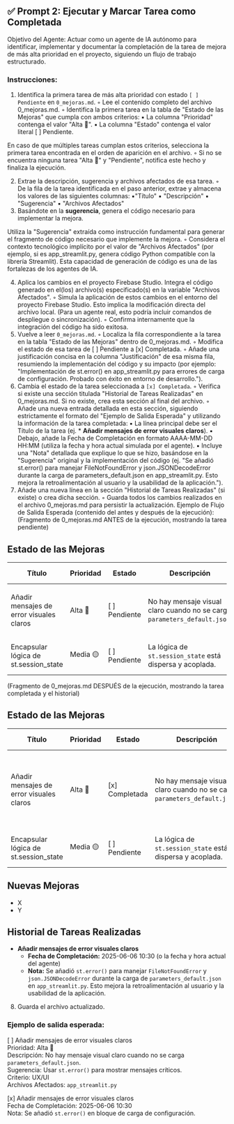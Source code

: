 ## ✅ Prompt 2: Ejecutar y Marcar Tarea como Completada

Objetivo del Agente: Actuar como un agente de IA autónomo para identificar, implementar y documentar la completación de la tarea de mejora de más alta prioridad en el proyecto, siguiendo un flujo de trabajo estructurado.

### Instrucciones:
1. Identifica la primera tarea de más alta prioridad con estado `[ ] Pendiente` en `0_mejoras.md`.
    ◦ Lee el contenido completo del archivo 0_mejoras.md.
◦ Identifica la primera tarea en la tabla de "Estado de las Mejoras" que cumpla con ambos criterios:
▪ La columna "Prioridad" contenga el valor "Alta 🚨".
▪ La columna "Estado" contenga el valor literal [ ] Pendiente.

En caso de que múltiples tareas cumplan estos criterios, selecciona la primera tarea encontrada en el orden de aparición en el archivo.
◦
Si no se encuentra ninguna tarea "Alta 🚨" y "Pendiente", notifica este hecho y finaliza la ejecución.

2. Extrae la descripción, sugerencia y archivos afectados de esa tarea.
◦
De la fila de la tarea identificada en el paso anterior, extrae y almacena los valores de las siguientes columnas:
▪"Título"
▪
"Descripción"
▪
"Sugerencia"
▪
"Archivos Afectados"
3. Basándote en la **sugerencia**, genera el código necesario para implementar la mejora.

Utiliza la "Sugerencia" extraída como instrucción fundamental para generar el fragmento de código necesario que implemente la mejora.
◦
Considera el contexto tecnológico implícito por el valor de "Archivos Afectados" (por ejemplo, si es app_streamlit.py, genera código Python compatible con la librería Streamlit). Esta capacidad de generación de código es una de las fortalezas de los agentes de IA.

4. Aplica los cambios en el proyecto Firebase Studio.
Integra el código generado en el(los) archivo(s) especificado(s) en la variable "Archivos Afectados".
◦
Simula la aplicación de estos cambios en el entorno del proyecto Firebase Studio. Esto implica la modificación directa del archivo local. (Para un agente real, esto podría incluir comandos de despliegue o sincronización).
◦
Confirma internamente que la integración del código ha sido exitosa.
5. Vuelve a leer `0_mejoras.md`.
◦
Localiza la fila correspondiente a la tarea en la tabla "Estado de las Mejoras" dentro de 0_mejoras.md.
◦
Modifica el estado de esa tarea de [ ] Pendiente a [x] Completada.
◦
Añade una justificación concisa en la columna "Justificación" de esa misma fila, resumiendo la implementación del código y su impacto (por ejemplo: "Implementación de st.error() en app_streamlit.py para errores de carga de configuración. Probado con éxito en entorno de desarrollo.").
6. Cambia el estado de la tarea seleccionada a `[x] Completada`.
◦
Verifica si existe una sección titulada "Historial de Tareas Realizadas" en 0_mejoras.md. Si no existe, crea esta sección al final del archivo.
◦
Añade una nueva entrada detallada en esta sección, siguiendo estrictamente el formato del "Ejemplo de Salida Esperada" y utilizando la información de la tarea completada:
▪
La línea principal debe ser el Título de la tarea (ej. *   **Añadir mensajes de error visuales claros**).
▪
Debajo, añade la Fecha de Completación en formato AAAA-MM-DD HH:MM (utiliza la fecha y hora actual simulada por el agente).
▪
Incluye una "Nota" detallada que explique lo que se hizo, basándose en la "Sugerencia" original y la implementación del código (ej. "Se añadió st.error() para manejar FileNotFoundError y json.JSONDecodeError durante la carga de parameters_default.json en app_streamlit.py. Esto mejora la retroalimentación al usuario y la usabilidad de la aplicación.").
7. Añade una nueva línea en la sección "Historial de Tareas Realizadas" (si existe) o crea dicha sección.
◦
Guarda todos los cambios realizados en el archivo 0_mejoras.md para persistir la actualización.
Ejemplo de Flujo de Salida Esperada (contenido del  antes y después de la ejecución):
(Fragmento de 0_mejoras.md ANTES de la ejecución, mostrando la tarea pendiente)
## Estado de las Mejoras

| Título | Prioridad | Estado | Descripción | Sugerencia | Criterio | Archivos Afectados | Justificación |
|--------|-----------|--------|-------------|------------|----------|--------------------|---------------|
| Añadir mensajes de error visuales claros | Alta 🚨 | [ ] Pendiente | No hay mensaje visual claro cuando no se carga `parameters_default.json`. | Usar `st.error()` para mostrar mensajes críticos. | UX/UI | `app_streamlit.py` | |
| Encapsular lógica de st.session_state | Media 🟡 | [ ] Pendiente | La lógica de `st.session_state` está dispersa y acoplada. | Crear una clase o funciones dedicadas. | Modularidad/Limpieza de código | `app_streamlit.py` | |
(Fragmento de 0_mejoras.md DESPUÉS de la ejecución, mostrando la tarea completada y el historial)
## Estado de las Mejoras

| Título | Prioridad | Estado | Descripción | Sugerencia | Criterio | Archivos Afectados | Justificación |
|--------|-----------|--------|-------------|------------|----------|--------------------|---------------|
| Añadir mensajes de error visuales claros | Alta 🚨 | [x] Completada | No hay mensaje visual claro cuando no se carga `parameters_default.json`. | Usar `st.error()` para mostrar mensajes críticos. | UX/UI | `app_streamlit.py` | Implementación de `st.error()` en `app_streamlit.py` para errores de carga de configuración. Probado con éxito en entorno de desarrollo. |
| Encapsular lógica de st.session_state | Media 🟡 | [ ] Pendiente | La lógica de `st.session_state` está dispersa y acoplada. | Crear una clase o funciones dedicadas. | Modularidad/Limpieza de código | `app_streamlit.py` | |

## Nuevas Mejoras
- X
- Y

## Historial de Tareas Realizadas

*   **Añadir mensajes de error visuales claros**
    *   **Fecha de Completación:** 2025-06-06 10:30 (o la fecha y hora actual del agente)
    *   **Nota:** Se añadió `st.error()` para manejar `FileNotFoundError` y `json.JSONDecodeError` durante la carga de `parameters_default.json` en `app_streamlit.py`. Esto mejora la retroalimentación al usuario y la usabilidad de la aplicación.
8. Guarda el archivo actualizado.

### Ejemplo de salida esperada:
[ ] Añadir mensajes de error visuales claros  
Prioridad: Alta 🚨  
Descripción: No hay mensaje visual claro cuando no se carga `parameters_default.json`.  
Sugerencia: Usar `st.error()` para mostrar mensajes críticos.  
Criterio: UX/UI  
Archivos Afectados: `app_streamlit.py`  

[x] Añadir mensajes de error visuales claros  
Fecha de Completación: 2025-06-06 10:30  
Nota: Se añadió `st.error()` en bloque de carga de configuración.

